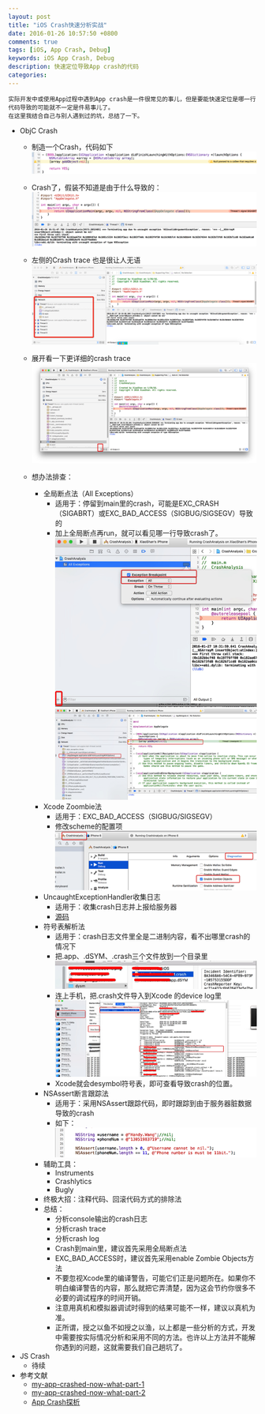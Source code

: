 ```yaml
---
layout: post
title: "iOS Crash快速分析实战"
date: 2016-01-26 10:57:50 +0800
comments: true
tags: [iOS, App Crash, Debug]
keywords: iOS App Crash, Debug
description: 快速定位导致App crash的代码
categories: 
---
```

	实际开发中或使用App过程中遇到App crash是一件很常见的事儿，但是要能快速定位是哪一行代码导致的可能就不一定是件易事儿了。
	在这里我结合自己与别人遇到过的坑，总结了一下。
	
<!--more-->

* ObjC Crash
	* 制造一个Crash，代码如下
	![图1](https://raw.githubusercontent.com/Handy-Wang/Handy-Wang.github.io/source/source/_posts/img/ios_app_crash_debug_1.png "图1")
	
	* Crash了，假装不知道是由于什么导致的：
	![图2](https://raw.githubusercontent.com/Handy-Wang/Handy-Wang.github.io/source/source/_posts/img/ios_app_crash_debug_2.png "图2")
	
	* 左侧的Crash trace 也是很让人无语
	![图3](https://raw.githubusercontent.com/Handy-Wang/Handy-Wang.github.io/source/source/_posts/img/ios_app_crash_debug_3.png "图3")
	
	* 展开看一下更详细的crash trace
	![图4](https://raw.githubusercontent.com/Handy-Wang/Handy-Wang.github.io/source/source/_posts/img/ios_app_crash_debug_4.png "图4")
	
	* 想办法排查：
		* 全局断点法（All Exceptions）
			* 适用于：停留到main里的crash，可能是EXC_CRASH（SIGABRT）或EXC_BAD_ACCESS（SIGBUG/SIGSEGV）导致的
			* 加上全局断点再run，就可以看见哪一行导致crash了。
			![图5](https://raw.githubusercontent.com/Handy-Wang/Handy-Wang.github.io/source/source/_posts/img/ios_app_crash_debug_5.png "图5")
			![图6](https://raw.githubusercontent.com/Handy-Wang/Handy-Wang.github.io/source/source/_posts/img/ios_app_crash_debug_6.png "图6")
		* Xcode Zoombie法
			* 适用于：EXC_BAD_ACCESS（SIGBUG/SIGSEGV）
			* 修改scheme的配置项
			![图7](https://raw.githubusercontent.com/Handy-Wang/Handy-Wang.github.io/source/source/_posts/img/ios_app_crash_debug_7.png "图7")
		* UncaughtExceptionHandler收集日志
			* 适用于：收集crash日志并上报给服务器
			* [源码](https://raw.githubusercontent.com/Handy-Wang/Handy-Wang.github.io/source/source/_posts/img/UncaughtExceptionHandler.zip)
		* 符号表解析法
			* 适用于：crash日志文件里全是二进制内容，看不出哪里crash的情况下
			* 把.app、.dSYM、.crash三个文件放到一个目录里
			![图8](https://raw.githubusercontent.com/Handy-Wang/Handy-Wang.github.io/source/source/_posts/img/ios_app_crash_debug_8.png "图8")
			* 连上手机，把.crash文件导入到Xcode 的device log里
			![图9](https://raw.githubusercontent.com/Handy-Wang/Handy-Wang.github.io/source/source/_posts/img/ios_app_crash_debug_9.png "图9")
			* Xcode就会desymbol符号表，即可查看导致crash的位置。
		* NSAssert断言跟踪法
			* 适用于：采用NSAssert跟踪代码，即时跟踪到由于服务器脏数据导致的crash
			* 如下：
			![图10](https://raw.githubusercontent.com/Handy-Wang/Handy-Wang.github.io/source/source/_posts/img/ios_app_crash_debug_10.png "图10")
		* 辅助工具：
			* Instruments
			* Crashlytics
			* Bugly
		* 终极大招：注释代码、回滚代码方式的排除法
		* 总结：
			* 分析console输出的crash日志
			* 分析crash trace
			* 分析crash log
			* Crash到main里，建议首先采用全局断点法
			* EXC_BAD_ACCESS时，建议首先采用enable Zombie Objects方法
			* 不要忽视Xcode里的编译警告，可能它们正是问题所在。如果你不明白编译警告的内容，那么就把它弄清楚，因为这会节约你很多不必要的调试程序的时间开销。
			* 注意用真机和模拟器调试时得到的结果可能不一样，建议以真机为准。
			* 正所谓，授之以鱼不如授之以渔，以上都是一些分析的方式，开发中需要按实际情况分析和采用不同的方法。也许以上方法并不能解你遇到的问题，这就需要我们自己趟坑了。
* JS Crash
	* 待续
* 参考文献
	* [my-app-crashed-now-what-part-1](http://www.raywenderlich.com/10209/my-app-crashed-now-what-part-1)
	* [my-app-crashed-now-what-part-2](http://www.raywenderlich.com/10209/my-app-crashed-now-what-part-2)
	* [App Crash探析](http://game.academy.163.com/library/2015/2/9/17717_497701.html)